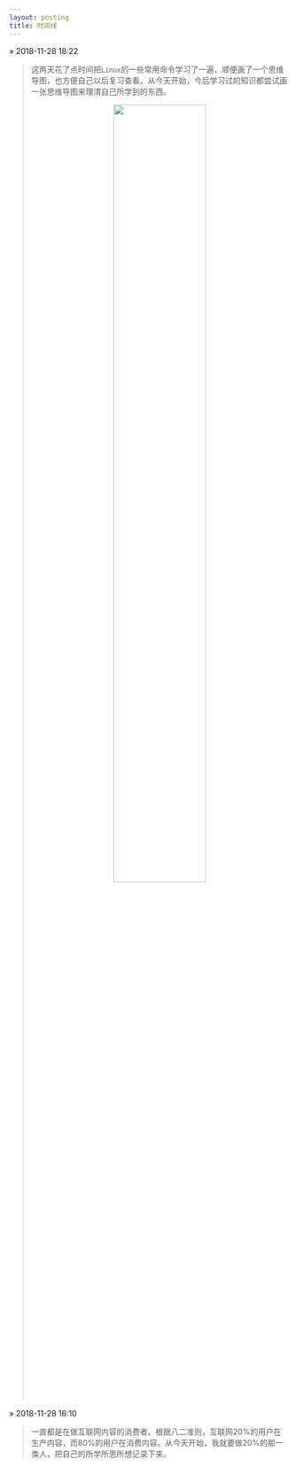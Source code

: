 ```yaml
---
layout: posting
title: 时间线
---
```


&raquo; 2018-11-28 18:22

> 这两天花了点时间把`Linux`的一些常用命令学习了一遍，顺便画了一个思维导图，也方便自己以后复习查看。从今天开始，今后学习过的知识都尝试画一张思维导图来理清自己所学到的东西。
> <center><img src="http://ww1.sinaimg.cn/large/006nRXiIly1fxnz9v3dr2j317r0icaaz.jpg"/ class="photo" style="width:60%"></center>

&raquo; 2018-11-28 16:10

> 一直都是在做互联网内容的消费者。根据八二准则，互联网20%的用户在生产内容，而80%的用户在消费内容。从今天开始，我就要做20%的那一类人，把自己的所学所思所想记录下来。

